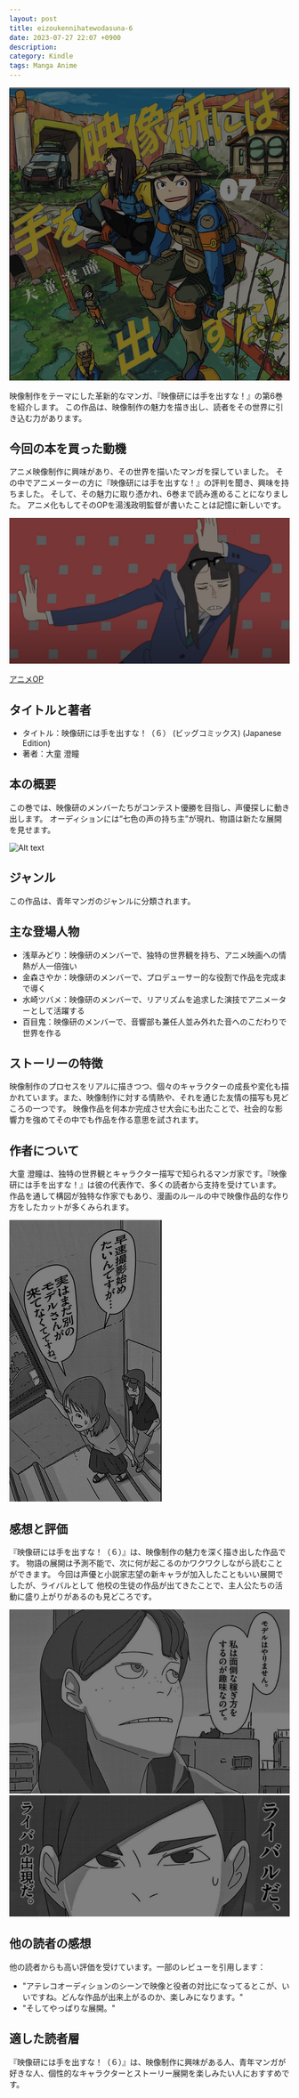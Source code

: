 ```yaml
---
layout: post
title: eizoukennihatewodasuna-6
date: 2023-07-27 22:07 +0900
description:
category: Kindle
tags: Manga Anime 
---
```


![Alt text](/assets/images/2023-07-27-eizoukennihatewodasuna-6/image.png)


映像制作をテーマにした革新的なマンガ、『映像研には手を出すな！』の第6巻を紹介します。
この作品は、映像制作の魅力を描き出し、読者をその世界に引き込む力があります。

## 今回の本を買った動機

アニメ映像制作に興味があり、その世界を描いたマンガを探していました。
その中でアニメーターの方に『映像研には手を出すな！』の評判を聞き、興味を持ちました。
そして、その魅力に取り憑かれ、6巻まで読み進めることになりました。
アニメ化もしてそのOPを湯浅政明監督が書いたことは記憶に新しいです。

![Alt text](/assets/images/2023-07-27-eizoukennihatewodasuna-6/image-1.png)

[アニメOP](https://www.youtube.com/watch?v=DDD46sZN3JY)

## タイトルと著者

- タイトル：映像研には手を出すな！（６） (ビッグコミックス) (Japanese Edition)
- 著者：大童 澄瞳

## 本の概要

この巻では、映像研のメンバーたちがコンテスト優勝を目指し、声優探しに動き出します。
オーディションには“七色の声の持ち主”が現れ、物語は新たな展開を見せます。

![Alt text](../assets/images/2023-07-27-eizoukennihatewodasuna-6/image-3.png)

## ジャンル

この作品は、青年マンガのジャンルに分類されます。

## 主な登場人物

- 浅草みどり：映像研のメンバーで、独特の世界観を持ち、アニメ映画への情熱が人一倍強い
- 金森さやか：映像研のメンバーで、プロデューサー的な役割で作品を完成まで導く
- 水崎ツバメ：映像研のメンバーで、リアリズムを追求した演技でアニメーターとして活躍する
- 百目鬼：映像研のメンバーで、音響部も兼任人並み外れた音へのこだわりで世界を作る

## ストーリーの特徴

映像制作のプロセスをリアルに描きつつ、個々のキャラクターの成長や変化も描かれています。また、映像制作に対する情熱や、それを通じた友情の描写も見どころの一つです。
映像作品を何本か完成させ大会にも出たことで、社会的な影響力を強めてその中でも作品を作る意思を試されます。

## 作者について

大童 澄瞳は、独特の世界観とキャラクター描写で知られるマンガ家です。『映像研には手を出すな！』は彼の代表作で、多くの読者から支持を受けています。
作品を通して構図が独特な作家でもあり、漫画のルールの中で映像作品的な作り方をしたカットが多くみられます。

![Alt text](/assets/images/2023-07-27-eizoukennihatewodasuna-6/image-5.png)

## 感想と評価

『映像研には手を出すな！（６）』は、映像制作の魅力を深く描き出した作品です。
物語の展開は予測不能で、次に何が起こるのかワクワクしながら読むことができます。
今回は声優と小説家志望の新キャラが加入したこともいい展開でしたが、ライバルとして
他校の生徒の作品が出てきたことで、主人公たちの活動に盛り上がりがあるのも見どころです。

![Alt text](/assets/images/2023-07-27-eizoukennihatewodasuna-6/image-2.png)
![Alt text](/assets/images/2023-07-27-eizoukennihatewodasuna-6/image-4.png)
## 他の読者の感想

他の読者からも高い評価を受けています。一部のレビューを引用します：

- "アテレコオーディションのシーンで映像と役者の対比になってるとこが、いいですね。どんな作品が出来上がるのか、楽しみになります。"
- "そしてやっぱりな展開。"

## 適した読者層

『映像研には手を出すな！（６）』は、映像制作に興味がある人、青年マンガが好きな人、個性的なキャラクターとストーリー展開を楽しみたい人におすすめです。

